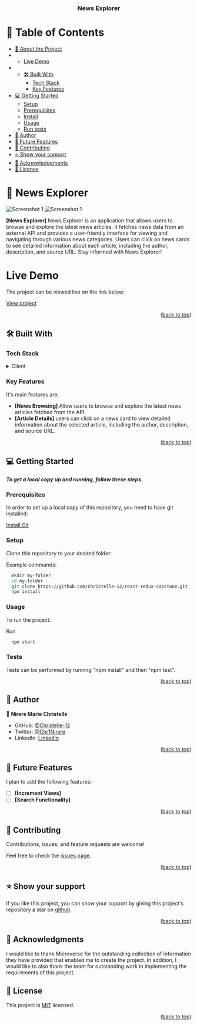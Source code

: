 <a name="readme-top"></a>

<div align="center">

  <h3><b>News Explorer</b></h3>

</div>

<!-- TABLE OF CONTENTS -->

# 📗 Table of Contents

- [📖 About the Project](#about-project)
- - [Live Demo](#live-demo)
- - [🛠 Built With](#built-with)
    - [Tech Stack](#tech-stack)
    - [Key Features](#key-features)
- [💻 Getting Started](#getting-started)
  - [Setup](#setup)
  - [Prerequisites](#prerequisites)
  - [Install](#install)
  - [Usage](#usage)
  - [Run tests](#run-tests)
- [👥 Author](#author)
- [🔭 Future Features](#future-features)
- [🤝 Contributing](#contributing)
- [⭐️ Show your support](#support)
- [🙏 Acknowledgements](#acknowledgements)
- [📝 License](#license)

<!-- PROJECT DESCRIPTION -->

# 📖 News Explorer <a name="about-project"></a>


![Screenshot 1](src/images/Screenshot%20from%202023-06-02%2016-15-09.png)
![Screenshot 1](src/images/Screenshot%20from%202023-06-02%2016-17-23.png)


**[News Explorer]** News Explorer is an application that allows users to browse and explore the latest news articles. It fetches news data from an external API and provides a user-friendly interface for viewing and navigating through various news categories. Users can click on news cards to see detailed information about each article, including the author, description, and source URL. Stay informed with News Explorer! 

# Live Demo <a name="live-demo"></a>

The project can be viewed live on the link below:

[View project](https://news-exploration.onrender.com/)

<p align="right">(<a href="#readme-top">back to top</a>)</p>


## 🛠 Built With <a name="built-with"></a>
### Tech Stack <a name="tech-stack"></a>
<details>
  <summary>Client</summary>
  <ul>
    <li>HTML and CSS</li>
    <li><a href="https://reactjs.org/">React</a></li>
  </ul>
</details>

<!-- Key Features -->


### Key Features <a name="key-features"></a>
It's main features are: 
- **[News Browsing]** 
Allow users to browse and explore the latest news articles fetched from the API. 
- **[Article Details]**
users can click on a news card to view detailed information about the selected article, including the author, description, and source URL. 

<p align="right">(<a href="#readme-top">back to top</a>)</p>

<!-- GETTING STARTED -->

## 💻 Getting Started <a name="getting-started"></a>

##### To get a local copy up and running, follow these steps.

### Prerequisites <a name="prerequisites"></a>
In order to set up a local copy of this repository, you need to have git installed: 

[Install Git](https://git-scm.com/book/en/v2/Getting-Started-Installing-Git) <a name="install"></a>

### Setup <a name="setup"></a>

Clone this repository to your desired folder:


Example commands:

```sh
  mkdir my-folder
  cd my-folder
  git clone https://github.com/Christelle-12/react-redux-capstone.git
  npm install
```

### Usage <a name="usage"></a>

To run the project:

  Run 
  ```sh
    npm start
  ```

### Tests <a name="run-tests"></a>
Tests can be performed by running "npm install" and then "npm test".

<p align="right">(<a href="#readme-top">back to top</a>)</p>

<!-- AUTHORS -->

## 👥 Author <a name="author"></a>


👤 **Nirere Marie Christelle**
- GitHub: [@Christelle-12](https://github.com/Christelle-12)
- Twitter: [@Chr1Nirere](https://twitter.com/Chr1Nirere)
- LinkedIn :[LinkedIn](https://www.linkedin.com/in/nirere-marie-christelle-9b139823b/)


<p align="right">(<a href="#readme-top">back to top</a>)</p>

<!-- FUTURE FEATURES -->

## 🔭 Future Features <a name="future-features"></a>
I plan to add the following features:

- [ ] **[Increment Views]**
- [ ] **[Search Functionality]**

<p align="right">(<a href="#readme-top">back to top</a>)</p>

<!-- CONTRIBUTING -->

## 🤝 Contributing <a name="contributing"></a>

Contributions, issues, and feature requests are welcome!

Feel free to check the [issues page](https://github.com/Christelle-12/space-travelers/issues).

<p align="right">(<a href="#readme-top">back to top</a>)</p>

<!-- SUPPORT -->

## ⭐️ Show your support <a name="support"></a>

If you like this project, you can show your support by giving this project's repository a star on [github](https://github.com/Christelle-12/react-redux-capstone). 

<p align="right">(<a href="#readme-top">back to top</a>)</p>

<!-- ACKNOWLEDGEMENTS -->

## 🙏 Acknowledgments <a name="acknowledgements"></a>

I would like to thank Microverse for the outstanding collection of information they have provided that enabled me to create the project. In addition, I would like to also thank the team for outstanding work in implementing the requirements of this project. 


<!-- LICENSE -->

## 📝 License <a name="license"></a>

This project is [MIT](https://github.com/Christelle-12/space-travelers/blob/f13cdd834cdeac642a7443cd8bbea2be91bcebc1/LICENSE.md) licensed.

<p align="right">(<a href="#readme-top">back to top</a>)</p>